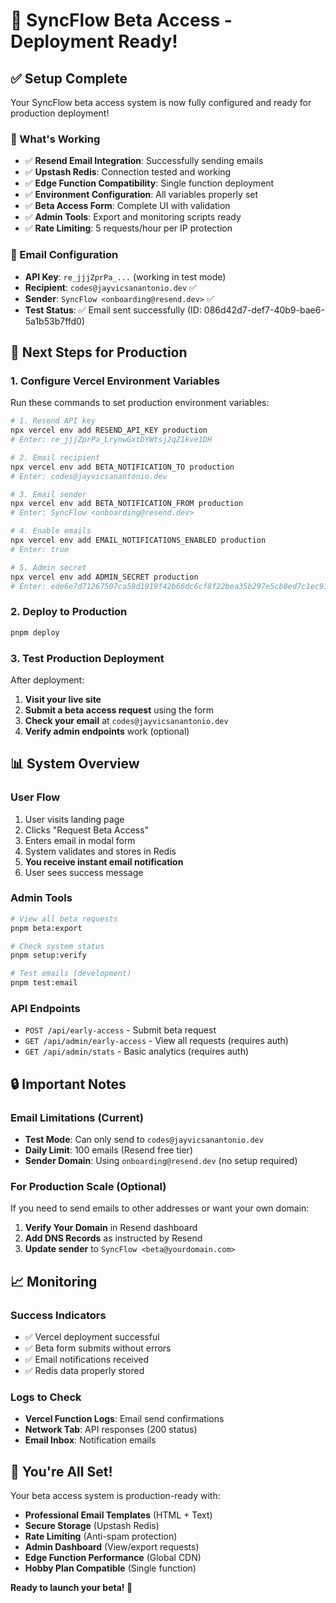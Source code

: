 # 🚀 SyncFlow Beta Access - Deployment Ready!

## ✅ **Setup Complete**

Your SyncFlow beta access system is now fully configured and ready for production deployment!

### **🔧 What's Working**

- ✅ **Resend Email Integration**: Successfully sending emails
- ✅ **Upstash Redis**: Connection tested and working
- ✅ **Edge Function Compatibility**: Single function deployment
- ✅ **Environment Configuration**: All variables properly set
- ✅ **Beta Access Form**: Complete UI with validation
- ✅ **Admin Tools**: Export and monitoring scripts ready
- ✅ **Rate Limiting**: 5 requests/hour per IP protection

### **📧 Email Configuration**

- **API Key**: `re_jjjZprPa_...` (working in test mode)
- **Recipient**: `codes@jayvicsanantonio.dev` ✅
- **Sender**: `SyncFlow <onboarding@resend.dev>` ✅
- **Test Status**: ✅ Email sent successfully (ID: 086d42d7-def7-40b9-bae6-5a1b53b7ffd0)

## 🎯 **Next Steps for Production**

### 1. **Configure Vercel Environment Variables**

Run these commands to set production environment variables:

```bash
# 1. Resend API key
npx vercel env add RESEND_API_KEY production
# Enter: re_jjjZprPa_LrynwGxtDYWtsj2qZ1kve1DH

# 2. Email recipient
npx vercel env add BETA_NOTIFICATION_TO production
# Enter: codes@jayvicsanantonio.dev

# 3. Email sender
npx vercel env add BETA_NOTIFICATION_FROM production
# Enter: SyncFlow <onboarding@resend.dev>

# 4. Enable emails
npx vercel env add EMAIL_NOTIFICATIONS_ENABLED production
# Enter: true

# 5. Admin secret
npx vercel env add ADMIN_SECRET production
# Enter: ede6e7d71267507ca59d1919f42b66dc6cf8f22bea35b297e5cb8ed7c1ec9155
```

### 2. **Deploy to Production**

```bash
pnpm deploy
```

### 3. **Test Production Deployment**

After deployment:

1. **Visit your live site**
2. **Submit a beta access request** using the form
3. **Check your email** at `codes@jayvicsanantonio.dev`
4. **Verify admin endpoints** work (optional)

## 📊 **System Overview**

### **User Flow**

1. User visits landing page
2. Clicks "Request Beta Access"
3. Enters email in modal form
4. System validates and stores in Redis
5. **You receive instant email notification**
6. User sees success message

### **Admin Tools**

```bash
# View all beta requests
pnpm beta:export

# Check system status
pnpm setup:verify

# Test emails (development)
pnpm test:email
```

### **API Endpoints**

- `POST /api/early-access` - Submit beta request
- `GET /api/admin/early-access` - View all requests (requires auth)
- `GET /api/admin/stats` - Basic analytics (requires auth)

## 🔒 **Important Notes**

### **Email Limitations (Current)**

- **Test Mode**: Can only send to `codes@jayvicsanantonio.dev`
- **Daily Limit**: 100 emails (Resend free tier)
- **Sender Domain**: Using `onboarding@resend.dev` (no setup required)

### **For Production Scale (Optional)**

If you need to send emails to other addresses or want your own domain:

1. **Verify Your Domain** in Resend dashboard
2. **Add DNS Records** as instructed by Resend
3. **Update sender** to `SyncFlow <beta@yourdomain.com>`

## 📈 **Monitoring**

### **Success Indicators**

- ✅ Vercel deployment successful
- ✅ Beta form submits without errors
- ✅ Email notifications received
- ✅ Redis data properly stored

### **Logs to Check**

- **Vercel Function Logs**: Email send confirmations
- **Network Tab**: API responses (200 status)
- **Email Inbox**: Notification emails

## 🎉 **You're All Set!**

Your beta access system is production-ready with:

- **Professional Email Templates** (HTML + Text)
- **Secure Storage** (Upstash Redis)
- **Rate Limiting** (Anti-spam protection)
- **Admin Dashboard** (View/export requests)
- **Edge Function Performance** (Global CDN)
- **Hobby Plan Compatible** (Single function)

**Ready to launch your beta! 🚀**
